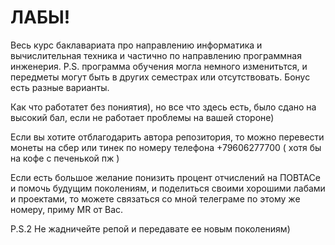 # ЛАБЫ!

Весь курс баклавариата про направлению информатика и вычислительная техника и частично по направлению программная инженерия.
P.S. программа обучения могла немного изменитьтся, и передметы могут быть в других семестрах или отсутствовать. 
Бонус есть разные варианты. 

Как что работатет без пониятия), но все что здесь есть, было сдано на высокий бал, если не работает проблемы на вашей стороне) 

Если вы хотите отблагодарить автора репозитория, то можно перевести монеты на сбер или тинек по номеру телефона +79606277700
( хотя бы на кофе с печенькой пж )

Если есть большое желание понизить процент отчислений на ПОВТАСе и помочь будущим поколениям, и поделиться своими хорошими лабами и проектами, то можете связаться со мной телеграме по этому же номеру, приму MR от Вас. 

P.S.2  Не жадничейте репой и передавате ее новым поколениям) 
